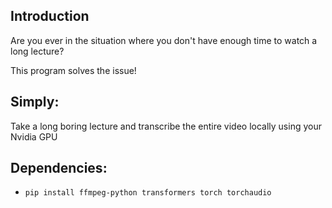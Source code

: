 ## Introduction
Are you ever in the situation where you don't have enough time to watch a long lecture?

This program solves the issue!

## Simply:
Take a long boring lecture and transcribe the entire video locally using your Nvidia GPU

## Dependencies:
- ```pip install ffmpeg-python transformers torch torchaudio```
